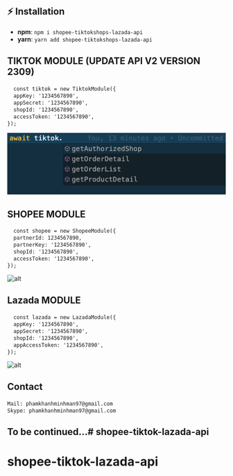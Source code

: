 ## ⚡️ Installation

- **npm**: `npm i shopee-tiktokshops-lazada-api`
- **yarn**: `yarn add shopee-tiktokshops-lazada-api`

## TIKTOK MODULE (UPDATE API V2 VERSION 2309)

```
  const tiktok = new TiktokModule({
  appKey: '1234567890',
  appSecret: '1234567890',
  shopId: '1234567890',
  accessToken: '1234567890',
});
```

![alt](./src/assets/tiktok.method.png)

## SHOPEE MODULE

```
  const shopee = new ShopeeModule({
  partnerId: 1234567890,
  partnerKey: '1234567890',
  shopId: '1234567890',
  accessToken: '1234567890',
});
```

![alt](./src/assets/shopee.method.png)

## Lazada MODULE

```
  const lazada = new LazadaModule({
  appKey: '1234567890',
  appSecret: '1234567890',
  shopId: '1234567890',
  appAccessToken: '1234567890',
});
```

![alt](./src/assets/lazada.method.png)

## Contact

```
Mail: phamkhanhminhman97@gmail.com
Skype: phamkhanhminhman97@gmail.com
```

## To be continued...# shopee-tiktok-lazada-api

# shopee-tiktok-lazada-api
